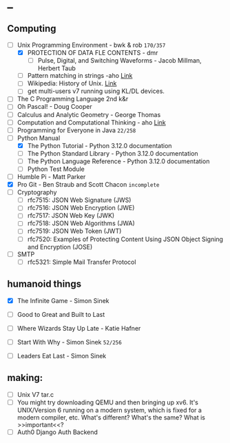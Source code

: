 # _

## Computing

  - [ ] Unix Programming Environment - bwk & rob  `170/357`
      - [x] PROTECTION OF DATA FLE CONTENTS - dmr
          - [ ] Pulse, Digital, and Switching Waveforms - Jacob Millman, Herbert Taub
      - [ ] Pattern matching in strings -aho [Link](https://scholar.google.com/citations?view_op=view_citation&hl=en&user=gb2r2ssAAAAJ&cstart=20&pagesize=80&citft=1&email_for_op=resun.saif%40gmail.com&citation_for_view=gb2r2ssAAAAJ:dhFuZR0502QC)
      - [ ] Wikipedia: History of Unix. [Link](https://en.wikipedia.org/wiki/History_of_Unix)
      - [ ] get multi-users v7 running using KL/DL devices.
  - [ ] The C Programming Language 2nd k&r
  - [ ] Oh Pascal! - Doug Cooper
  - [ ] Calculus and Analytic Geometry - George Thomas
  - [ ] Computation and Computational Thinking - aho [Link](https://citeseerx.ist.psu.edu/document?repid=rep1&type=pdf&doi=cee7c2f06129ef93cebb6637db3169335f3dde6b)
  - [ ] Programming for Everyone in Java `22/258`
  - [ ] Python Manual
      - [x] The Python Tutorial - Python 3.12.0 documentation
      - [ ] The Python Standard Library - Python 3.12.0 documentation
      - [ ] The Python Language Reference - Python 3.12.0 documentation
      - [ ] Python Test Module
  - [ ] Humble Pi - Matt Parker
  - [x] Pro Git - Ben Straub and Scott Chacon `incomplete`
  - [ ] Cryptography
      - [ ] rfc7515: JSON Web Signature (JWS)
      - [ ] rfc7516: JSON Web Encryption (JWE)
      - [ ] rfc7517: JSON Web Key (JWK)
      - [ ] rfc7518: JSON Web Algorithms (JWA)
      - [ ] rfc7519: JSON Web Token (JWT)
      - [ ] rfc7520:  Examples of Protecting Content Using JSON Object Signing and Encryption (JOSE)
  - [ ] SMTP
      - [ ] rfc5321: Simple Mail Transfer Protocol

## humanoid things

  - [x] The Infinite Game - Simon Sinek
  - [ ] Good to Great and Built to Last
  - [ ] Where Wizards Stay Up Late - Katie Hafner
  - [ ] Start With Why - Simon Sinek `52/256`
  - [ ] Leaders Eat Last - Simon Sinek


## making:

  - [ ] Unix V7 tar.c
  - [ ] You might try downloading QEMU and then bringing up xv6. It's UNIX/Version 6 running on a modern system, which is fixed for a modern compiler, etc. What's different? What's the same?   What is >>important<<?
  - [ ] Auth0 Django Auth Backend
